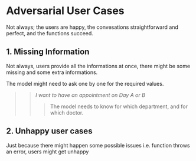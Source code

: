 # Adversarial User Cases

Not always; the users are happy, the convesations straightforward and perfect, and the functions succeed.

## 1. Missing Information

Not always, users provide all the informations at once, there might be some missing and some extra informations.

The model might need to ask one by one for the required values.

>> _I want to have an appointment on Day A or B_
>>> The model needs to know for which department, and for which doctor.

## 2. Unhappy user cases

Just because there might happen some possible issues i.e. function throws an error, users might get unhappy
